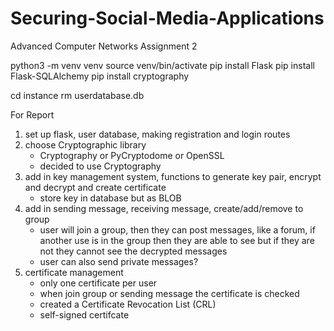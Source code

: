# Securing-Social-Media-Applications
Advanced Computer Networks Assignment 2

python3 -m venv venv
source venv/bin/activate
pip install Flask
pip install Flask-SQLAlchemy
pip install cryptography


cd instance
rm userdatabase.db


For Report
1. set up flask, user database, making registration and login routes
2. choose Cryptographic library
    - Cryptography or PyCryptodome or OpenSSL
    - decided to use Cryptography
3. add in key management system, functions to generate key pair, encrypt and decrypt and create certificate
    - store key in database but as BLOB
4. add in sending message, receiving message, create/add/remove to group
    - user will join a group, then they can post messages, like a forum, if another use is in the group then they are able to see but if they are not they cannot see the decrypted messages
    - user can also send private messages? 
5. certificate management
    - only one certificate per user
    - when join group or sending message the certificate is checked
    - created a Certificate Revocation List (CRL)
    - self-signed certifcate
